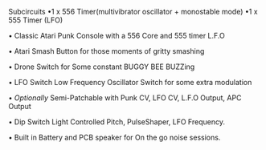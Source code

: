 Subcircuits
•1 x 556 Timer(multivibrator oscillator + monostable mode)
•1 x 555 Timer (LFO)

• Classic Atari Punk Console with a 556 Core and 555 timer L.F.O

• Atari Smash Button for those moments of gritty smashing

• Drone Switch for Some constant BUGGY BEE BUZZing

• LFO Switch Low Frequency Oscillator Switch for some extra modulation

• *Optionally* Semi-Patchable with Punk CV, LFO CV, L.F.O Output, APC Output

• Dip Switch Light Controlled Pitch, PulseShaper, LFO Frequency.

• Built in Battery and PCB speaker for On the go noise sessions.
